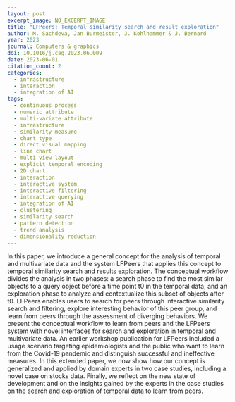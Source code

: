```yaml
---
layout: post
excerpt_image: NO_EXCERPT_IMAGE
title: "LFPeers: Temporal similarity search and result exploration"
author: M. Sachdeva, Jan Burmeister, J. Kohlhammer & J. Bernard
year: 2023
journal: Computers & graphics
doi: 10.1016/j.cag.2023.06.009
date: 2023-06-01
citation_count: 2
categories:
  - infrastructure
  - interaction
  - integration of AI
tags:
  - continuous process
  - numeric attribute
  - multi-variate attribute
  - infrastructure
  - similarity measure
  - chart type
  - direct visual mapping
  - line chart
  - multi-view layout
  - explicit temporal encoding
  - 2D chart
  - interaction
  - interactive system
  - interactive filtering
  - interactive querying
  - integration of AI
  - clustering
  - similarity search
  - pattern detection
  - trend analysis
  - dimensionality reduction
---
```

In this paper, we introduce a general concept for the analysis of temporal and multivariate data and the system LFPeers that applies this concept to temporal similarity search and results exploration. The conceptual workflow divides the analysis in two phases: a search phase to find the most similar objects to a query object before a time point t0 in the temporal data, and an exploration phase to analyze and contextualize this subset of objects after t0. LFPeers enables users to search for peers through interactive similarity search and filtering, explore interesting behavior of this peer group, and learn from peers through the assessment of diverging behaviors. We present the conceptual workflow to learn from peers and the LFPeers system with novel interfaces for search and exploration in temporal and multivariate data. An earlier workshop publication for LFPeers included a usage scenario targeting epidemiologists and the public who want to learn from the Covid-19 pandemic and distinguish successful and ineffective measures. In this extended paper, we now show how our concept is generalized and applied by domain experts in two case studies, including a novel case on stocks data. Finally, we reflect on the new state of development and on the insights gained by the experts in the case studies on the search and exploration of temporal data to learn from peers.

